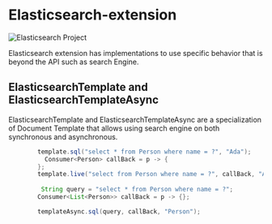 # Elasticsearch-extension

![Elasticsearch Project](https://github.com/JNOSQL/jnosql-site/blob/master/assets/img/logos/elastic.png)


Elasticsearch extension has implementations to use specific behavior that is beyond the API such as search Engine.


## ElasticsearchTemplate and ElasticsearchTemplateAsync

ElasticsearchTemplate and ElasticsearchTemplateAsync are a specialization of Document Template that allows using search engine on both synchronous and asynchronous.

```java
        template.sql("select * from Person where name = ?", "Ada");
          Consumer<Person> callBack = p -> {
        };
        template.live("select from Person where name = ?", callBack, "Ada");
        
         String query = "select * from Person where name = ?";
        Consumer<List<Person>> callBack = p -> {};

        templateAsync.sql(query, callBack, "Person");

```
